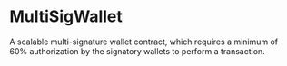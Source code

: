 # MultiSigWallet
A scalable multi-signature wallet contract, which requires a minimum of 60% authorization by the signatory wallets to perform a transaction.

